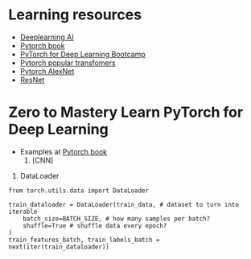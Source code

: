 # Learning resources
- [Deeplearning AI](https://www.deeplearning.ai/courses/)
- [Pytorch book](https://www.learnpytorch.io/)
- [PyTorch for Deep Learning Bootcamp](https://www.udemy.com/course/pytorch-for-deep-learning/)
- [Pytorch popular transfomers](https://pytorch.org/hub/huggingface_pytorch-transformers/)
- [Pytorch AlexNet](https://pytorch.org/hub/pytorch_vision_alexnet/)
- [ResNet](https://pytorch.org/hub/nvidia_deeplearningexamples_resnet50/)

# Zero to Mastery Learn PyTorch for Deep Learning
- Examples at [Pytorch book](https://www.learnpytorch.io/)  
    1. [CNN]

1. DataLoader
```
from torch.utils.data import DataLoader

train_dataloader = DataLoader(train_data, # dataset to turn into iterable
    batch_size=BATCH_SIZE, # how many samples per batch? 
    shuffle=True # shuffle data every epoch?
)
train_features_batch, train_labels_batch = next(iter(train_dataloader))
```

